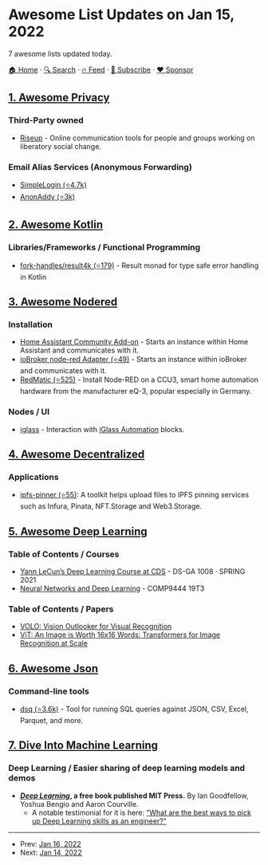 # Awesome List Updates on Jan 15, 2022

7 awesome lists updated today.

[🏠 Home](/README.md) · [🔍 Search](https://www.trackawesomelist.com/search/) · [🔥 Feed](https://www.trackawesomelist.com/rss.xml) · [📮 Subscribe](https://trackawesomelist.us17.list-manage.com/subscribe?u=d2f0117aa829c83a63ec63c2f&id=36a103854c) · [❤️  Sponsor](https://github.com/sponsors/theowenyoung)



## [1. Awesome Privacy](/content/pluja/awesome-privacy/README.md)

### Third-Party owned

*   [Riseup](https://riseup.net/en/about-us) - Online communication tools for people and groups working on liberatory social change.

### Email Alias Services (Anonymous Forwarding)

*   [SimpleLogin (⭐4.7k)](https://github.com/simple-login/app)
*   [AnonAddy (⭐3k)](https://github.com/anonaddy/anonaddy)

## [2. Awesome Kotlin](/content/KotlinBy/awesome-kotlin/README.md)

### Libraries/Frameworks / Functional Programming

*   [fork-handles/result4k (⭐179)](https://github.com/fork-handles/forkhandles/blob/trunk/result4k) - Result monad for type safe error handling in Kotlin

## [3. Awesome Nodered](/content/naimo84/awesome-nodered/README.md)

### Installation

*   [Home Assistant Community Add-on](https://community.home-assistant.io/t/home-assistant-community-add-on-node-red/55023) - Starts an instance within Home Assistant and communicates with it.
*   [ioBroker node-red Adapter (⭐49)](https://github.com/ioBroker/ioBroker.node-red) - Starts an instance within ioBroker and communicates with it.
*   [RedMatic (⭐525)](https://github.com/rdmtc/RedMatic/wiki/Installation) - Install Node-RED on a CCU3, smart home automation hardware from the manufacturer eQ-3, popular especially in Germany.

### Nodes / UI

*   [iglass](https://www.npmjs.com/package/iglass-nodes) - Interaction with [iGlass Automation](https://iglass.international) blocks.

## [4. Awesome Decentralized](/content/croqaz/awesome-decentralized/README.md)

### Applications

*   [ipfs-pinner (⭐55)](https://github.com/wabarc/ipfs-pinner): A toolkit helps upload files to IPFS pinning services such as Infura, Pinata, NFT.Storage and Web3.Storage.

## [5. Awesome Deep Learning](/content/ChristosChristofidis/awesome-deep-learning/README.md)

### Table of Contents / Courses

*   [Yann LeCun’s Deep Learning Course at CDS](https://cds.nyu.edu/deep-learning/) - DS-GA 1008 · SPRING 2021
*   [Neural Networks and Deep Learning](https://webcms3.cse.unsw.edu.au/COMP9444/19T3/) - COMP9444 19T3

### Table of Contents / Papers

*   [VOLO: Vision Outlooker for Visual Recognition](https://arxiv.org/pdf/2106.13112.pdf)
*   [ViT: An Image is Worth 16x16 Words: Transformers for Image Recognition at Scale](https://arxiv.org/pdf/2010.11929.pdf)

## [6. Awesome Json](/content/burningtree/awesome-json/README.md)

### Command-line tools

*   [dsq (⭐3.6k)](https://github.com/multiprocessio/dsq) - Tool for running SQL queries against JSON, CSV, Excel, Parquet, and more.

## [7. Dive Into Machine Learning](/content/dive-into-machine-learning/dive-into-machine-learning/README.md)

### Deep Learning / Easier sharing of deep learning models and demos

*   **[*Deep Learning*](https://www.deeplearningbook.org/), a free book published MIT Press.** By Ian Goodfellow, Yoshua Bengio and Aaron Courville.
    *   A notable testimonial for it is here: ["What are the best ways to pick up Deep Learning skills as an engineer?"](https://www.quora.com/What-are-the-best-ways-to-pick-up-Deep-Learning-skills-as-an-engineer)

---

- Prev: [Jan 16, 2022](/content/2022/01/16/README.md)
- Next: [Jan 14, 2022](/content/2022/01/14/README.md)